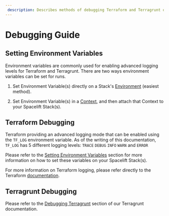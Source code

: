 ```yaml
---
 description: Describes methods of debugging Terraform and Terragrunt on Spacelift.
---
```


# Debugging Guide

## Setting Environment Variables

Environment variables are commonly used for enabling advanced logging levels for Terraform and Terragrunt. There are two ways environment variables can be set for runs.&#x20;

1. Set Environment Variable(s) directly on a Stack's [Environment](../../concepts/configuration/environment.md) (easiest method).

2. Set Environment Variable(s) in a [Context](../../concepts/configuration/context.md), and then attach that Context to your Spacelift Stack(s).

## Terraform Debugging

Terraform providing an advanced logging mode that can be enabled using the `TF_LOG` environment variable. As of the writing of this documentation, `TF_LOG` has 5 different logging levels: `TRACE` `DEBUG` `INFO` `WARN` and `ERROR`

Please refer to the [Setting Environment Variables](./debugging-guide.md#setting-environment-variables-for-debugging) section for more information on how to set these variables on your Spacelift Stack(s).

For more information on Terraform logging, please refer directly to the Terraform [documentation](https://www.terraform.io/internals/debugging).

## Terragrunt Debugging

Please refer to the [Debugging Terragrunt](./terragrunt.md#debugging-terragrunt) section of our Terragrunt documentation.
